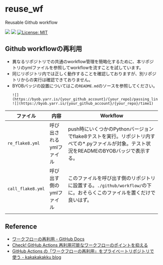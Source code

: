 # reuse_wf
Reusable Github workflow

![](https://byob.yarr.is/JS2IIU-MH/reuse_wf/passing_lints)
![](https://byob.yarr.is/JS2IIU-MH/reuse_wf/time1)
[![License: MIT](https://img.shields.io/badge/License-MIT-brightgreen.svg)](LICENSE)

## Github workflowの再利用
- 異なるリポジトリでの共通のworkflow管理を簡略化するために、本リポジトリのymlファイルを参照してworkflowを流すことを試しています。
- 同じリポジトリ内では正しく動作することを確認しておりますが、別リポジトリからの実行は確認できておりません。
- BYOBバッジの設置についてはこの`README.md`のソースを参照してください。
    ```raw
    ![](https://byob.yarr.is/{your_github_account}/{your_repo}/passing_lints)
    ![](https://byob.yarr.is/{your_github_account}/{your_repo}/time1)
    ```

| ファイル        | 内容 | Workflow | 
| --------------- | ---- | --- | 
| `re_flake8.yml`   | 呼び出されるymlファイル | push時にいくつかのPythonバージョンでflake8テストを実行。リポジトリ内すべての*.pyファイルが対象。テスト状況をREADMEのBYOBバッジで表示する。 | 
| `call_flake8.yml` | 呼び出す側のymlファイル | このファイルを呼び出す側のリポジトリに設置する。`./github/workflow/`の下に。おそらくこのファイルを置くだけで良いはず。 | 
|                 |      |     | 

## Reference
- [ワークフローの再利用 - GitHub Docs](https://docs.github.com/ja/actions/using-workflows/reusing-workflows)
- [Check! GitHub Actions 再利用可能なワークフローのポイントを抑える](https://zenn.dev/dzeyelid/articles/fc4bd999fbccd8)
- [GitHub Actions の「ワークフローの再利用」をプライベートリポジトリで使う - kakakakakku blog](https://kakakakakku.hatenablog.com/entry/2023/01/10/081119)